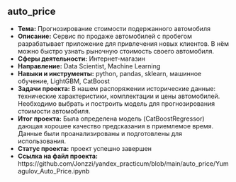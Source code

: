 <h2>auto_price</h2>
<ul>
<li><b>Тема:</b> Прогнозирование стоимости подержанного автомобиля
<li><b>Описание:</b> Сервис по продаже автомобилей с пробегом разрабатывает приложение для привлечения новых клиентов. В нём можно быстро узнать рыночную стоимость своего автомобиля. 
<li><b>Сферы деятельности:</b> Интернет-магазин  
<li><b>Направление:</b> Data Scientist, Machine Learning
<li><b>Навыки и инструменты:</b> python, pandas, sklearn, машинное обучение, LightGBM, CatBoost
<li><b>Задачи проекта:</b> В нашем распоряжении исторические данные: технические характеристики, комплектации и цены автомобилей. Необходимо выбрать и построить модель для прогнозирования стоимости автомобиля.
<li><b>Итог проекта:</b> Была определена модель (CatBoostRegressor) дающая хорошее качество предсказания в приемлемое время. Данные были проанализированы и подготовлены для использования.
<li><b>Статус проекта:</b> проект успешно завершен 
<li><b>Ссылка на файл проекта:</b> https://github.com/Jonzzi/yandex_practicum/blob/main/auto_price/Yumagulov_Auto_Price.ipynb
</ul>
